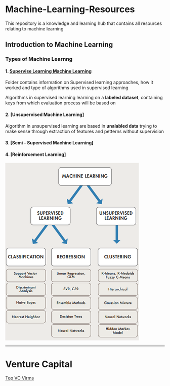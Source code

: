 # Machine-Learning-Resources

This repository is a knowledge and learning hub that contains all resources relating to machine learning


## Introduction to Machine Learning

### Types of Machine Learnng


#### 1. [Supervise Learning Machine Learning ](https://github.com/Jean-njoroge/Machine-Learning-Resources/tree/master/supervised_learning)
Folder contains information on Supervised learning approaches, how it worked and type of algorithms used in supervised learning

Algorithms in supervised learning learning on a **labeled dataset**, containing keys from which evaluation process will be based on

 #### 2. [Unsupervised Machine Learning]
 Algorithm in unsupervised learning are based in **unalabled data** trying to make sense through extraction of features and petterns without supervision
 
 #### 3. [Semi - Supervised Machine Learning]
 #### 4. [Reinforcement Learning]

![Ensemble learning architeceture](https://github.com/Jean-njoroge/Machine-Learning-Resources/blob/master/Machine_learning.png
) 

_____
# Venture Capital
[Top VC Virms](https://growthlist.co/blog/ai-vc)
